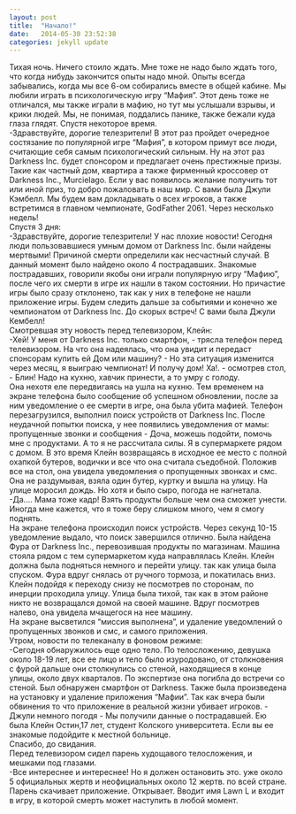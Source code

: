 ```yaml
---
layout: post
title:  "Начало!"
date:   2014-05-30 23:52:38
categories: jekyll update
---
```


Тихая ночь. Ничего стоило ждать. Мне тоже не надо было ждать того, что когда нибудь закончится опыты надо мной. Опыты всегда забывались, когда мы все 6-ом собирались вместе в общей кабине. Мы любили играть в психологическую игру “Мафия”. Этот день тоже не отличался, мы также играли в мафию, но тут мы услышали взрывы, и крики людей. Мы, не понимая, поддались панике, также бежали куда глаза глядят. 
Спустя некоторое время. <br>
-Здравствуйте, дорогие телезрители! В этот раз пройдет очередное состязание по популярной игре “Мафия”, в котором примут все люди, считающие себя самым психологический сильным. Ну на этот раз Darkness Inc. будет спонсором и предлагает очень престижные призы. Такие как частный дом, квартира а также фирменный кроссовер от Darkness Inc., Murcielago. Если у вас появилось желание получить тот или иной приз, то добро пожаловать в наш мир. С вами была Джули Кэмбелл. Мы будем вам докладывать о всех игроков, а также встретимся в главном чемпионате, GodFather 2061. Через несколько недель! <br>
Спустя 3 дня: <br>
-Здравствуйте, дорогие телезрители! У нас плохие новости! Сегодня люди пользовавшиеся умным домом от Darkness Inc. были найдены мертвыми! Причиной смерти определили как несчастный случай. В данный момент было найдено около 4 пострадавших. Знакомые пострадавших, говорили якобы они играли популярную игру “Мафию”, после чего их смерти в игре их нашли в таком состоянии. Но причастие игры было сразу отклонено, так как у них в телефоне не нашли приложение игры. Будем следить дальше за событиями и конечно же чемпионатом от Darkness Inc. До скорых встреч! С вами была Джули Кембелл! <br>
Смотревшая эту новость перед телевизором, Клейн: <br>
-Хей! У меня от Darkness Inc. только смартфон, - трясла телефон перед телевизором. На что она надеялась, что она увидит и передаст спонсорам купить ей Дом или машину? - Но эта ситуация изменится через месяц, я выиграю чемпионат! И получу дом! Ха!. - осмотрев стол, - Блин! Надо на кухню, хавчик принести, а то умру с голоду.  <br>
Она нехотя еле передвигаясь на ушла на кухню. Тем временем на экране телефона было сообщение об успешном обновлении, после за ним уведомление о ее смерти в игре, она была убита мафией. Телефон перезагрузился, выполнил поиск устройств от Darkness Inc. После неудачной попытки поиска, у нее появились уведомления от мамы: пропущенные звонки и сообщения - Доча, можешь подойти, помочь мне с продуктами. А то я не рассчитала силы. Я в супермаркете рядом с домом. В это время Клейн возвращаясь в исходное ее место с полной охапкой бутеров, водички и все что она считала съедобной. Положив все на стол, она увидела уведомления о пропущенных звонках и смс. Она не раздумывая, взяла один бутер, куртку и вышла на улицу. На улице моросил дождь. Но хотя и было сыро, погода не нагнетала.  <br>
-Да…. Мама тоже кадр! Взять продукты больше чем она сможет унести. Иногда мне кажется, что я тоже беру слишком много, чем я смогу поднять.  <br>
На экране телефона происходил поиск устройств. Через секунд 10-15 уведомление выдало, что поиск завершился отлично. Была найдена Фура от Darkness Inc., перевозившая продукты по магазинам. Машина стояла рядом с тем супермаркетом куда направлялась Клейн. Клейн должна была подняться немного и перейти улицу. так как улица была спуском. Фура вдруг снялась от ручного тормоза, и покатилась вниз. Клейн подойдя к переходу снизу не посмотрев по сторонам, по инерции проходила улицу. Улица была тихой, так как в этом районе никто не возвращался домой на своей машине. Вдруг посмотрев налево, она увидела мчащегося на нее машину.  <br>
На экране высветился “миссия выполнена”, и удаление уведомлений о пропущенных звонков и смс, и самого приложения.  <br>
Утром, новости по телеканалу в фоновом режиме:  <br>
-Сегодня обнаружилось еще одно тело. По телосложению, девушка около 18-19 лет, все ее лицо и тело было изуродовано, от столкновения с фурой дальше они столкнулись со стеной, находящиеся в конце улицы, около двух кварталов. По экспертизе она погибла до встречи со стеной. Был обнаружен смартфон от Darkness. Также была произведена на установку и удаление приложения “Мафии”. Так как вчера были обвинения то что приложение в реальной жизни убивает игроков. - Джули немного погодя - Мы получили данные о пострадавшей. Ею была Клейн Остин,17 лет, студент Колского университета. Если вы ее знакомые подойдите к местной больнице.  <br>
Спасибо, до свидания.  <br>
Перед телевизором сидел парень худощавого телосложения, и мешками под глазами. <br>
-Все интереснее и интереснее! Но я должен остановить это. уже около 5 официальных жертв и неофициальных около 12 жертв. по всей стране. 
Парень скачивает приложение. Открывает. Вводит имя Lawn L и входит в игру, в которой смерть может наступить в любой момент.

